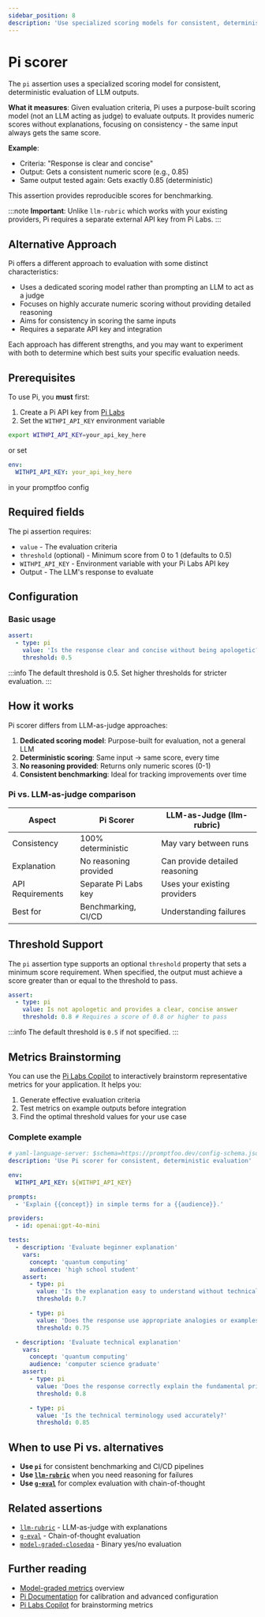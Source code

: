 ```yaml
---
sidebar_position: 8
description: 'Use specialized scoring models for consistent, deterministic evaluation of LLM outputs'
---
```


# Pi scorer

The `pi` assertion uses a specialized scoring model for consistent, deterministic evaluation of LLM outputs.

**What it measures**: Given evaluation criteria, Pi uses a purpose-built scoring model (not an LLM acting as judge) to evaluate outputs. It provides numeric scores without explanations, focusing on consistency - the same input always gets the same score.

**Example**:

- Criteria: "Response is clear and concise"
- Output: Gets a consistent numeric score (e.g., 0.85)
- Same output tested again: Gets exactly 0.85 (deterministic)

This assertion provides reproducible scores for benchmarking.

:::note
**Important**: Unlike `llm-rubric` which works with your existing providers, Pi requires a separate external API key from Pi Labs.
:::

## Alternative Approach

Pi offers a different approach to evaluation with some distinct characteristics:

- Uses a dedicated scoring model rather than prompting an LLM to act as a judge
- Focuses on highly accurate numeric scoring without providing detailed reasoning
- Aims for consistency in scoring the same inputs
- Requires a separate API key and integration

Each approach has different strengths, and you may want to experiment with both to determine which best suits your specific evaluation needs.

## Prerequisites

To use Pi, you **must** first:

1. Create a Pi API key from [Pi Labs](https://build.withpi.ai/account/keys)
2. Set the `WITHPI_API_KEY` environment variable

```bash
export WITHPI_API_KEY=your_api_key_here
```

or set

```yaml
env:
  WITHPI_API_KEY: your_api_key_here
```

in your promptfoo config

## Required fields

The pi assertion requires:

- `value` - The evaluation criteria
- `threshold` (optional) - Minimum score from 0 to 1 (defaults to 0.5)
- `WITHPI_API_KEY` - Environment variable with your Pi Labs API key
- Output - The LLM's response to evaluate

## Configuration

### Basic usage

```yaml
assert:
  - type: pi
    value: 'Is the response clear and concise without being apologetic?'
    threshold: 0.5
```

:::info
The default threshold is 0.5. Set higher thresholds for stricter evaluation.
:::

## How it works

Pi scorer differs from LLM-as-judge approaches:

1. **Dedicated scoring model**: Purpose-built for evaluation, not a general LLM
2. **Deterministic scoring**: Same input → same score, every time
3. **No reasoning provided**: Returns only numeric scores (0-1)
4. **Consistent benchmarking**: Ideal for tracking improvements over time

### Pi vs. LLM-as-judge comparison

| Aspect           | Pi Scorer             | LLM-as-Judge (llm-rubric)      |
| ---------------- | --------------------- | ------------------------------ |
| Consistency      | 100% deterministic    | May vary between runs          |
| Explanation      | No reasoning provided | Can provide detailed reasoning |
| API Requirements | Separate Pi Labs key  | Uses your existing providers   |
| Best for         | Benchmarking, CI/CD   | Understanding failures         |

## Threshold Support

The `pi` assertion type supports an optional `threshold` property that sets a minimum score requirement. When specified, the output must achieve a score greater than or equal to the threshold to pass.

```yaml
assert:
  - type: pi
    value: Is not apologetic and provides a clear, concise answer
    threshold: 0.8 # Requires a score of 0.8 or higher to pass
```

:::info
The default threshold is `0.5` if not specified.
:::

## Metrics Brainstorming

You can use the [Pi Labs Copilot](https://build.withpi.ai) to interactively brainstorm representative metrics for your application. It helps you:

1. Generate effective evaluation criteria
2. Test metrics on example outputs before integration
3. Find the optimal threshold values for your use case

### Complete example

```yaml title="promptfooconfig.yaml"
# yaml-language-server: $schema=https://promptfoo.dev/config-schema.json
description: 'Use Pi scorer for consistent, deterministic evaluation'

env:
  WITHPI_API_KEY: ${WITHPI_API_KEY}

prompts:
  - 'Explain {{concept}} in simple terms for a {{audience}}.'

providers:
  - id: openai:gpt-4o-mini

tests:
  - description: 'Evaluate beginner explanation'
    vars:
      concept: 'quantum computing'
      audience: 'high school student'
    assert:
      - type: pi
        value: 'Is the explanation easy to understand without technical jargon?'
        threshold: 0.7

      - type: pi
        value: 'Does the response use appropriate analogies or examples?'
        threshold: 0.75

  - description: 'Evaluate technical explanation'
    vars:
      concept: 'quantum computing'
      audience: 'computer science graduate'
    assert:
      - type: pi
        value: 'Does the response correctly explain the fundamental principles?'
        threshold: 0.8

      - type: pi
        value: 'Is the technical terminology used accurately?'
        threshold: 0.85
```

## When to use Pi vs. alternatives

- **Use `pi`** for consistent benchmarking and CI/CD pipelines
- **Use [`llm-rubric`](/docs/configuration/expected-outputs/model-graded/llm-rubric)** when you need reasoning for failures
- **Use [`g-eval`](/docs/configuration/expected-outputs/model-graded/g-eval)** for complex evaluation with chain-of-thought

## Related assertions

- [`llm-rubric`](/docs/configuration/expected-outputs/model-graded/llm-rubric) - LLM-as-judge with explanations
- [`g-eval`](/docs/configuration/expected-outputs/model-graded/g-eval) - Chain-of-thought evaluation
- [`model-graded-closedqa`](/docs/configuration/expected-outputs/model-graded/model-graded-closedqa) - Binary yes/no evaluation

## Further reading

- [Model-graded metrics](/docs/configuration/expected-outputs/model-graded) overview
- [Pi Documentation](https://docs.withpi.ai) for calibration and advanced configuration
- [Pi Labs Copilot](https://build.withpi.ai) for brainstorming metrics
